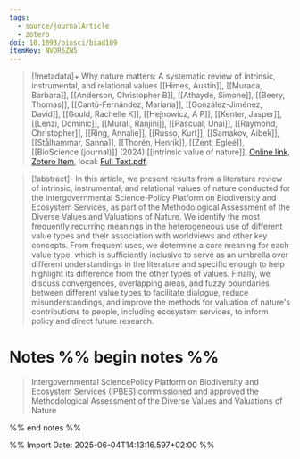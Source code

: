 ```yaml
---
tags:
  - source/journalArticle
  - zotero
doi: 10.1093/biosci/biad109
itemKey: NVDR6ZN5
---
```

>[!metadata]+
> Why nature matters: A systematic review of intrinsic, instrumental, and relational values
> [[Himes, Austin]], [[Muraca, Barbara]], [[Anderson, Christopher B]], [[Athayde, Simone]], [[Beery, Thomas]], [[Cantú-Fernández, Mariana]], [[González-Jiménez, David]], [[Gould, Rachelle K]], [[Hejnowicz, A P]], [[Kenter, Jasper]], [[Lenzi, Dominic]], [[Murali, Ranjini]], [[Pascual, Unai]], [[Raymond, Christopher]], [[Ring, Annalie]], [[Russo, Kurt]], [[Samakov, Aibek]], [[Stålhammar, Sanna]], [[Thorén, Henrik]], [[Zent, Egleé]], 
> [[BioScience (journal)]] (2024)
> [[intrinsic value of nature]], 
> [Online link](https://doi.org/10.1093/biosci/biad109), [Zotero Item](zotero://select/library/items/NVDR6ZN5), local: [Full Text.pdf](file://C:/Users/aburg/Documents/references/zotero/storage/DMYVZAXL/Himes2024_Whynature.pdf), 

>[!abstract]-
>In this article, we present results from a literature review of intrinsic, instrumental, and relational values of nature conducted for the Intergovernmental Science-Policy Platform on Biodiversity and Ecosystem Services, as part of the Methodological Assessment of the Diverse Values and Valuations of Nature. We identify the most frequently recurring meanings in the heterogeneous use of different value types and their association with worldviews and other key concepts. From frequent uses, we determine a core meaning for each value type, which is sufficiently inclusive to serve as an umbrella over different understandings in the literature and specific enough to help highlight its difference from the other types of values. Finally, we discuss convergences, overlapping areas, and fuzzy boundaries between different value types to facilitate dialogue, reduce misunderstandings, and improve the methods for valuation of nature's contributions to people, including ecosystem services, to inform policy and direct future research.

# Notes %% begin notes %%
>Intergovernmental SciencePolicy Platform on Biodiversity and Ecosystem Services (IPBES) commissioned and approved the Methodological Assessment of the Diverse Values and Valuations of Nature


%% end notes %%




%% Import Date: 2025-06-04T14:13:16.597+02:00 %%
